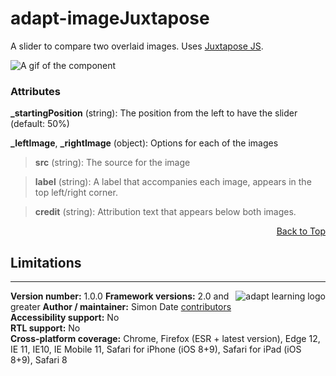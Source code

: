 # adapt-imageJuxtapose  

A slider to compare two overlaid images. Uses [Juxtapose JS](https://github.com/NUKnightLab/juxtapose).

![A gif of the component](https://rawcdn.githack.com/simondate/assets/6270227690c19f0e66d0726d99890860ab07ab26/imageJuxtapose.gif)

### Attributes

**_startingPosition** (string): The position from the left to have the slider (default: 50%)

**_leftImage**, **_rightImage** (object): Options for each of the images

> **src** (string): The source for the image

> **label** (string): A label that accompanies each image, appears in the top left/right corner.

> **credit** (string): Attribution text that appears below both images.

<div float align=right><a href="#top">Back to Top</a></div>

## Limitations

----------------------------
**Version number:**  1.0.0   <a href="https://community.adaptlearning.org/" target="_blank"><img src="https://github.com/adaptlearning/documentation/blob/master/04_wiki_assets/plug-ins/images/adapt-logo-mrgn-lft.jpg" alt="adapt learning logo" align="right"></a>
**Framework versions:** 2.0 and greater
**Author / maintainer:** Simon Date [contributors](https://github.com/simondate/adapt-imageJuxtapose/graphs/contributors)  
**Accessibility support:** No   
**RTL support:** No  
**Cross-platform coverage:** Chrome, Firefox (ESR + latest version), Edge 12, IE 11, IE10, IE Mobile 11, Safari for iPhone (iOS 8+9), Safari for iPad (iOS 8+9), Safari 8     
